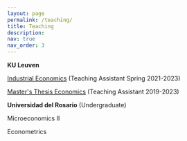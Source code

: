 ```yaml
---
layout: page
permalink: /teaching/
title: Teaching
description:
nav: true
nav_order: 3
---
```


<strong>KU Leuven</strong>

<a href="https://onderwijsaanbod.kuleuven.be/syllabi/e/D0M47BE.htm#activetab=doelstellingen_idp1780352">Industrial Economics</a> (Teaching Assistant Spring 2021-2023) 

<a href="https://onderwijsaanbod.kuleuven.be/2019/syllabi/e/D0C34AE.htm#activetab=doelstellingen_idm4733120">Master's Thesis Economics</a> (Teaching Assistant 2019-2023)

<strong>Universidad del Rosario</strong> (Undergraduate)

Microeconomics II 

Econometrics

